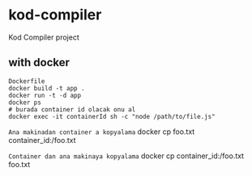 # kod-compiler
 Kod Compiler project



## with docker

    Dockerfile
    docker build -t app .
    docker run -t -d app
    docker ps
    # burada container id olacak onu al
    docker exec -it containerId sh -c "node /path/to/file.js"


`Ana makinadan container a kopyalama`
    docker cp foo.txt container_id:/foo.txt

`Container dan ana makinaya kopyalama`
    docker cp container_id:/foo.txt foo.txt